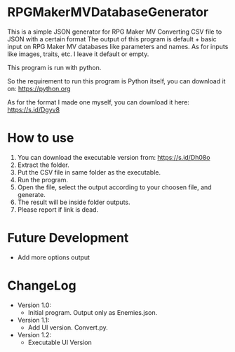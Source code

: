 # RPGMakerMVDatabaseGenerator
This is a simple JSON generator for RPG Maker MV
Converting CSV file to JSON with a certain format
The output of this program is default + basic input on RPG Maker MV databases like parameters and names.
As for inputs like images, traits, etc. I leave it default or empty.

This program is run with python.

So the requirement to run this program is Python itself, you can download it on: https://python.org

As for the format I made one myself, you can download it here: https://s.id/Dgyv8

# How to use
1. You can download the executable version from: https://s.id/Dh08o
2. Extract the folder.
3. Put the CSV file in same folder as the executable.
4. Run the program.
5. Open the file, select the output according to your choosen file, and generate.
6. The result will be inside folder outputs.
2. Please report if link is dead.

# Future Development
- Add more options output

# ChangeLog
- Version 1.0:
  - Initial program. Output only as Enemies.json.
- Version 1.1:
  - Add UI version. Convert.py.
- Version 1.2:
  - Executable UI Version
